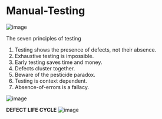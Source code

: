 # Manual-Testing
![image](https://github.com/shrutiyadav533/Manual-Testing/assets/64632028/8ceeedb8-8fe7-43b9-b7a6-62a4ddbb0a2d)

The seven principles of testing
1. Testing shows the presence of defects, not their absence.
2. Exhaustive testing is impossible.
3. Early testing saves time and money.
4. Defects cluster together.
5. Beware of the pesticide paradox.
6. Testing is context dependent.
7. Absence-of-errors is a fallacy.

![image](https://github.com/shrutiyadav533/Manual-Testing/assets/64632028/623efde8-8e73-48d0-be59-71004c246e86)

**DEFECT LIFE CYCLE**
![image](https://github.com/shrutiyadav533/Manual-Testing/assets/64632028/41a99679-4a03-4ae4-a389-b763af1336d8)

